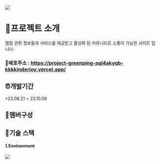 

<img src="https://ifh.cc/g/ACLpkg.jpg" />

# :page_with_curl:프로젝트 소개
 캠핑 관련 정보들과 서비스를 제공받고 활성화 된 커뮤니티로 소통이 가능한 사이트 입니다.
<br>

### :round_pushpin:배포주소 : <https://project-greenping-aql4akyqb-kkkkinderjoy.vercel.app/>






## :alarm_clock:개발기간
*23.08.21 ~ 23.10.09


## :two_women_holding_hands:맴버구성






## :open_file_folder:기술 스택


#### 1.Environment

<img src="https://img.shields.io/badge/Visual Studio Code-007ACC?style=flat-square&logo=Visual Studio Code&logoColor=white"/>






